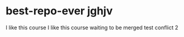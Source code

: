 # best-repo-ever jghjv
 I like this course
I like this course
waiting to be merged
test conflict 2

